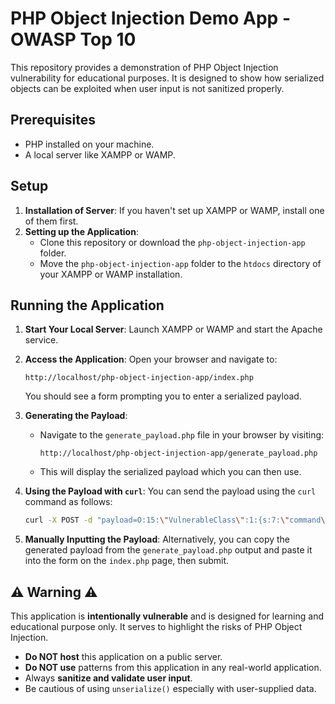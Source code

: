 # PHP Object Injection Demo App - OWASP Top 10

This repository provides a demonstration of PHP Object Injection vulnerability for educational purposes. It is designed to show how serialized objects can be exploited when user input is not sanitized properly.

## Prerequisites

- PHP installed on your machine.
- A local server like XAMPP or WAMP.

## Setup

1. **Installation of Server**:
   If you haven't set up XAMPP or WAMP, install one of them first.
2. **Setting up the Application**:
   - Clone this repository or download the `php-object-injection-app` folder.
   - Move the `php-object-injection-app` folder to the `htdocs` directory of your XAMPP or WAMP installation.

## Running the Application

1. **Start Your Local Server**:
   Launch XAMPP or WAMP and start the Apache service.

2. **Access the Application**:
   Open your browser and navigate to:

   ```
   http://localhost/php-object-injection-app/index.php
   ```

   You should see a form prompting you to enter a serialized payload.

3. **Generating the Payload**:

   - Navigate to the `generate_payload.php` file in your browser by visiting:
     ```
     http://localhost/php-object-injection-app/generate_payload.php
     ```
   - This will display the serialized payload which you can then use.

4. **Using the Payload with `curl`**:
   You can send the payload using the `curl` command as follows:

   ```bash
   curl -X POST -d "payload=O:15:\"VulnerableClass\":1:{s:7:\"command\";s:21:\"echo \"Hello, World!\";\";}" http://localhost/php-object-injection-app/index.php
   ```

5. **Manually Inputting the Payload**:
   Alternatively, you can copy the generated payload from the `generate_payload.php` output and paste it into the form on the `index.php` page, then submit.

## ⚠️ Warning ⚠️

This application is **intentionally vulnerable** and is designed for learning and educational purpose only. It serves to highlight the risks of PHP Object Injection.

- **Do NOT host** this application on a public server.
- **Do NOT use** patterns from this application in any real-world application.
- Always **sanitize and validate user input**.
- Be cautious of using `unserialize()` especially with user-supplied data.

